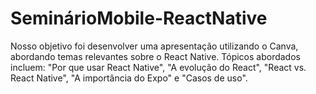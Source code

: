 # SeminárioMobile-ReactNative
Nosso objetivo foi desenvolver uma apresentação utilizando o Canva, abordando temas relevantes sobre o React Native. Tópicos abordados incluem: "Por que usar React Native", "A evolução do React", "React vs. React Native", "A importância do Expo" e "Casos de uso".
